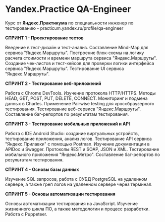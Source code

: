 # Yandex.Practice QA-Engineer

Курс от **Яндекс.Практикума** по специальности инженер по тестированию - practicum.yandex.ru/profile/qa-engineer

**СПРИНТ 1 - Проектирование тестов**

Введение в тест-дизайн и тест-анализ. Составление Mind-Map для сервиса "Яндекс.Маршруты". Построение блок-схемы на логику расчета стоимости и времени маршрута сервиса "Яндекс.Маршруты". Создание чек-листов и тест-кейсов для проверки логики интерфейса сервиса "Яндекс.Маршруты". Тестирование UI сервиса "Яндекс.Маршруты".

**СПРИНТ 2 - Тестирование веб-приложений**

Работа с Chrome DevTools. Изучение протокола HTTP/HTTPS. Методы HEAD, GET, POST, PUT, DELETE, CONNECT. Мониторинг и подмена данных в Charles. Применение Pairwise testing для кроссбраузерного тестирования. Тестирование веб-сервиса "Яндекс.Маршруты". Составление баг-репортов по результатам тестирования.

**СПРИНТ 3 - Тестирование мобильных приложений и API**

Работа с IDE Android Studio: создание виртуальных устройств, тестирование приложения, анализ логов. Тестирование API сервиса "Яндекс.Прилавки" с помощью Postman. Изучение документации в APIDoc и Swagger. Протоколы REST и SOAP, JSON и XML. Тестирование мобильного приложения "Яндекс.Метро". Составление баг-репортов по результатам тестирования.

**СПРИНТ 4 - Основы базы данных**

Изучение SQL запросов, работа с СУБД PostgreSQL на удаленном сервере, а также греп логов на удаленном сервере через терминал.

**СПРИНТ 5 - Основы автоматизации тестирования**

Основы автоматизации тестирования на JavaScript. Изучение жизненного цикла ПО, а также методологии и процесс разработки. Работа с Puppeteer.
